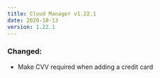 ```yaml
---
title: Cloud Manager v1.22.1
date: 2020-10-13
version: 1.22.1
---
```


### Changed:

- Make CVV required when adding a credit card
